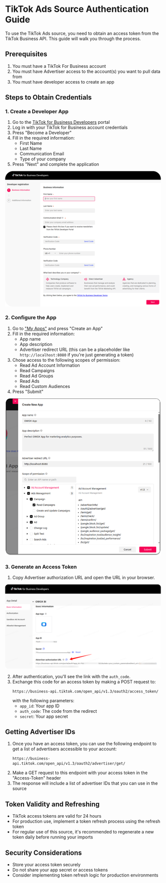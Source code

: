 # TikTok Ads Source Authentication Guide

To use the TikTok Ads source, you need to obtain an access token from the TikTok Business API. This guide will walk you through the process.

## Prerequisites

1. You must have a TikTok For Business account
2. You must have Advertiser access to the account(s) you want to pull data from
3. You must have developer access to create an app

## Steps to Obtain Credentials

### 1. Create a Developer App

1. Go to the [TikTok for Business Developers](https://business-api.tiktok.com/portal) portal
2. Log in with your TikTok for Business account credentials
3. Press "Become a Developer"
4. Fill in the required information:
   - First Name
   - Last Name
   - Communication Email
   - Type of your company
5. Press "Next" and complete the application

![TikTok Become a Developer](res/tiktok_developer.png)

### 2. Configure the App

1. Go to ["My Apps"](https://business-api.tiktok.com/portal/apps) and press "Create an App"
2. Fill in the required information:
   - App name
   - App description
   - Advertiser redirect URL (this can be a placeholder like `http://localhost:8080` if you're just generating a token)
3. Chose access to the following scopes of permission:
   - Read Ad Account Information
   - Read Campaigns
   - Read Ad Groups
   - Read Ads
   - Read Custom Audiences
4. Press "Submit"

![TikTok Create App](res/tiktok_createapp.png)

### 3. Generate an Access Token

1. Copy Advertiser authorization URL and open the URL in your browser.

![TikTok URL](res/tiktok_url.png)

2. After authentication, you'll see the link with the `auth_code`.
3. Exchange this code for an access token by making a POST request to:
   ```
   https://business-api.tiktok.com/open_api/v1.3/oauth2/access_token/
   ```
   with the following parameters:
   - `app_id`: Your app ID
   - `auth_code`: The code from the redirect
   - `secret`: Your app secret

## Getting Advertiser IDs

1. Once you have an access token, you can use the following endpoint to get a list of advertisers accessible to your account:
   ```
   https://business-api.tiktok.com/open_api/v1.3/oauth2/advertiser/get/
   ```
2. Make a GET request to this endpoint with your access token in the "Access-Token" header
3. The response will include a list of advertiser IDs that you can use in the source

## Token Validity and Refreshing

- TikTok access tokens are valid for 24 hours
- For production use, implement a token refresh process using the refresh token
- For regular use of this source, it's recommended to regenerate a new token daily before running your imports

## Security Considerations

- Store your access token securely
- Do not share your app secret or access tokens
- Consider implementing token refresh logic for production environments 